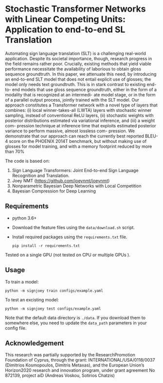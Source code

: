 # Stochastic Transformer Networks with Linear Competing Units: Application to end-to-end SL Translation 


Automating sign language translation (SLT) is a challenging
real-world application. Despite its societal importance,
though, research progress in the field remains rather
poor. Crucially, existing methods that yield viable performance
necessitate the availability of laborious to obtain
gloss sequence groundtruth. In this paper, we attenuate
this need, by introducing an end-to-end SLT model that does
not entail explicit use of glosses; the model only needs text
groundtruth. This is in stark contrast to existing end-to-
end models that use gloss sequence groundtruth, either in
the form of a modality that is recognized at an intermedi-
ate model stage, or in the form of a parallel output process,
jointly trained with the SLT model. Our approach constitutes
a Transformer network with a novel type of layers that
combines: (i) local winner-takes-all (LWTA) layers with
stochastic winner sampling, instead of conventional ReLU
layers, (ii) stochastic weights with posterior distributions
estimated via variational inference, and (iii) a weight com-
pression technique at inference time that exploits estimated
posterior variance to perform massive, almost lossless com-
pression. We demonstrate that our approach can reach the
currently best reported BLEU-4 score on the PHOENIX
2014T benchmark, but without making use of glosses for
model training, and with a memory footprint reduced by
more than 70%

The code is based on:
1. Sign Language Transformers: Joint End-to-end Sign Language Recognition and Translation.
2. Joey NMT (https://github.com/joeynmt/joeynmt) 
3. Nonparametric Bayesian Deep Networks with Local Competition
4. Bayesian Compression for Deep Learning

## Requirements
* python 3.6+
* Download the feature files using the `data/download.sh` script.
* Install required packages using the `requirements.txt` file.

    `pip install -r requirements.txt`

Tested on a single GPU (not tested on CPU or multiple GPUs ).



## Usage

To train a model:

  `python -m signjoey train configs/example.yaml`
  
To test  an excisting model:
  
  `python -m signjoey test configs/example.yaml`
  


Note that the default data directory is `./data`. If you download them to somewhere else, you need to update the `data_path` parameters in your config file.



## Acknowledgement
This  research  was  partially  supported  by  the  ResearchPromotion  Foundation  of  Cyprus,  through  the  grant:  INTERNATIONAL/USA/0118/0037  (Dimitrios  Kosmopoulos, Dimitris Metaxas), and the European Union’s Horizon2020 research and innovation program, under grant agreement  No  872139,  project  aiD  (Andreas  Voskou,  Sotirios Chatzis)
